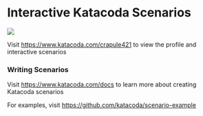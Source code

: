 # Interactive Katacoda Scenarios

[![](http://shields.katacoda.com/katacoda/crapule421/count.svg)](https://www.katacoda.com/crapule421 "Get your profile on Katacoda.com")

Visit https://www.katacoda.com/crapule421 to view the profile and interactive scenarios

### Writing Scenarios
Visit https://www.katacoda.com/docs to learn more about creating Katacoda scenarios

For examples, visit https://github.com/katacoda/scenario-example
